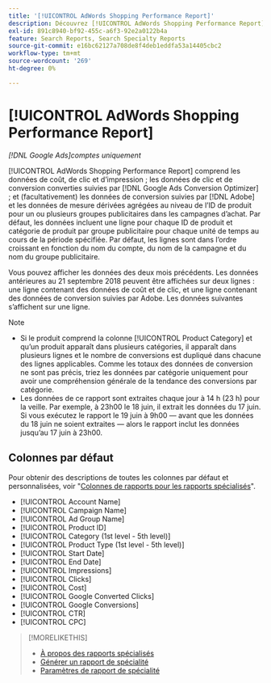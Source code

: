 ```yaml
---
title: '[!UICONTROL AdWords Shopping Performance Report]'
description: Découvrez [!UICONTROL AdWords Shopping Performance Report].
exl-id: 891c8940-bf92-455c-a6f3-92e2a0122b4a
feature: Search Reports, Search Specialty Reports
source-git-commit: e16bc62127a708de8f4deb1eddfa53a14405cbc2
workflow-type: tm+mt
source-wordcount: '269'
ht-degree: 0%

---
```


# [!UICONTROL AdWords Shopping Performance Report]

*[!DNL Google Ads]comptes uniquement*

[!UICONTROL AdWords Shopping Performance Report] comprend les données de coût, de clic et d’impression ; les données de clic et de conversion converties suivies par [!DNL Google Ads Conversion Optimizer] ; et (facultativement) les données de conversion suivies par [!DNL Adobe] et les données de mesure dérivées agrégées au niveau de l’ID de produit pour un ou plusieurs groupes publicitaires dans les campagnes d’achat. Par défaut, les données incluent une ligne pour chaque ID de produit et catégorie de produit par groupe publicitaire pour chaque unité de temps au cours de la période spécifiée. Par défaut, les lignes sont dans l’ordre croissant en fonction du nom du compte, du nom de la campagne et du nom du groupe publicitaire.

Vous pouvez afficher les données des deux mois précédents. Les données antérieures au 21 septembre 2018 peuvent être affichées sur deux lignes : une ligne contenant des données de coût et de clic, et une ligne contenant des données de conversion suivies par Adobe. Les données suivantes s’affichent sur une ligne.

>[!NOTE]
>
>* Si le produit comprend la colonne [!UICONTROL Product Category] et qu’un produit apparaît dans plusieurs catégories, il apparaît dans plusieurs lignes et le nombre de conversions est dupliqué dans chacune des lignes applicables. Comme les totaux des données de conversion ne sont pas précis, triez les données par catégorie uniquement pour avoir une compréhension générale de la tendance des conversions par catégorie.
>* Les données de ce rapport sont extraites chaque jour à 14 h (23 h) pour la veille. Par exemple, à 23h00 le 18 juin, il extrait les données du 17 juin. Si vous exécutez le rapport le 19 juin à 9h00 — avant que les données du 18 juin ne soient extraites — alors le rapport inclut les données jusqu’au 17 juin à 23h00.

## Colonnes par défaut

Pour obtenir des descriptions de toutes les colonnes par défaut et personnalisées, voir &quot;[Colonnes de rapports pour les rapports spécialisés](specialty-report-columns.md)&quot;.

* [!UICONTROL Account Name]
* [!UICONTROL Campaign Name]
* [!UICONTROL Ad Group Name]
* [!UICONTROL Product ID]
* [!UICONTROL Category (1st level - 5th level)]
* [!UICONTROL Product Type (1st level - 5th level)]
* [!UICONTROL Start Date]
* [!UICONTROL End Date]
* [!UICONTROL Impressions]
* [!UICONTROL Clicks]
* [!UICONTROL Cost]
* [!UICONTROL Google Converted Clicks]
* [!UICONTROL Google Conversions]
* [!UICONTROL CTR]
* [!UICONTROL CPC]

>[!MORELIKETHIS]
>
>* [À propos des rapports spécialisés](specialty-report-about.md)
>* [Générer un rapport de spécialité](specialty-report-generate.md)
>* [Paramètres de rapport de spécialité](specialty-report-settings.md)
